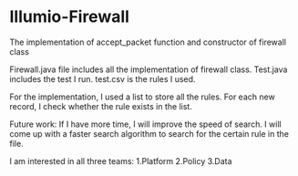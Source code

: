# Illumio-Firewall
The implementation of accept_packet function and constructor of firewall class

Firewall.java file includes all the implementation of firewall class.
Test.java includes the test I run.
test.csv is the rules I used.


For the implementation, I used a list to store all the rules. For each new record, I check whether the rule exists in the list.

Future work:
If I have more time, I will improve the speed of search. I will come up with a faster search algorithm to search for the certain rule in the file.



I am interested in all three teams:
1.Platform
2.Policy
3.Data
